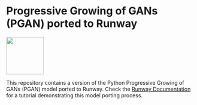 # Progressive Growing of GANs (PGAN) ported to Runway

<a href="http://sdk.runwayml.com" target="_blank"><img src="https://runway.nyc3.cdn.digitaloceanspaces.com/assets/github/runway-badge.png" width=100/></a>

This repository contains a version of the Python Progressive Growing of GANs (PGAN) model ported to Runway. Check the [Runway Documentation](http://docs.runwayml.com) for a tutorial demonstrating this model porting process.